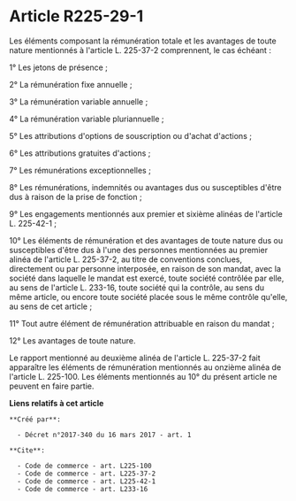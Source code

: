 # Article R225-29-1

Les éléments composant la rémunération totale et les avantages de toute nature mentionnés à l'article L. 225-37-2
comprennent, le cas échéant : 

1° Les jetons de présence ; 

2° La rémunération fixe annuelle ; 

3° La rémunération variable annuelle ; 

4° La rémunération variable pluriannuelle ; 

5° Les attributions d'options de souscription ou d'achat d'actions ; 

6° Les attributions gratuites d'actions ; 

7° Les rémunérations exceptionnelles ; 

8° Les rémunérations, indemnités ou avantages dus ou susceptibles d'être dus à raison de la prise de fonction ; 

9° Les engagements mentionnés aux premier et sixième alinéas de l'article L. 225-42-1 ; 

10° Les éléments de rémunération et des avantages de toute nature dus ou susceptibles d'être dus à l'une des personnes
mentionnées au premier alinéa de l'article L. 225-37-2, au titre de conventions conclues, directement ou par personne
interposée, en raison de son mandat, avec la société dans laquelle le mandat est exercé, toute société contrôlée par elle, au
sens de l'article L. 233-16, toute société qui la contrôle, au sens du même article, ou encore toute société placée sous le
même contrôle qu'elle, au sens de cet article ; 

11° Tout autre élément de rémunération attribuable en raison du mandat ; 

12° Les avantages de toute nature. 

Le rapport mentionné au deuxième alinéa de l'article L. 225-37-2 fait apparaître les éléments de rémunération mentionnés au
onzième alinéa de l'article L. 225-100. Les éléments mentionnés au 10° du présent article ne peuvent en faire partie.

**Liens relatifs à cet article**

	**Créé par**:

	  - Décret n°2017-340 du 16 mars 2017 - art. 1

	**Cite**:

	  - Code de commerce - art. L225-100
	  - Code de commerce - art. L225-37-2
	  - Code de commerce - art. L225-42-1
	  - Code de commerce - art. L233-16
